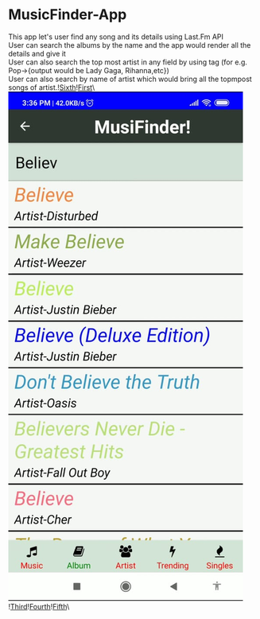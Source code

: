 # MusicFinder-App
This app let's user find any song and its details using Last.Fm API\
User can search the albums by the name and the app would render all the details and give it\
User can also search the top most artist in any field by using tag (for e.g. Pop->{output would be Lady Gaga, Rihanna,etc})\
User can also search by name of artist which would bring all the topmpost songs of artist.\![Sixth](https://github.com/jinicode/MusicFinder-App/blob/master/music1.jpeg)\![First](https://github.com/jinicode/MusicFinder-App/blob/master/mus.jpeg)\\![Second](https://github.com/jinicode/MusicFinder-App/blob/master/mu.jpeg)\![Third](https://github.com/jinicode/MusicFinder-App/blob/master/mm.jpeg)\![Fourth](https://github.com/jinicode/MusicFinder-App/blob/master/mi.jpeg)\![Fifth](https://github.com/jinicode/MusicFinder-App/blob/master/m.jpeg)\
